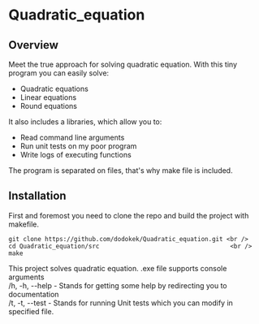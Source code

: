 # Quadratic_equation
## Overview
Meet the true approach for solving quadratic equation. With this tiny program you can easily solve:
- Quadratic equations
- Linear equations
- Round equations

It also includes a libraries, which allow you to:
- Read command line arguments
- Run unit tests on my poor program
- Write logs of executing functions 

The program is separated on files, that's why make file is included.

## Installation
First and foremost you need to clone the repo and build the project with makefile. <br/>

`git clone https://github.com/dodokek/Quadratic_equation.git <br />                               
cd Quadratic_equation/src                                    <br />                                 
make`                                                        <br />                              





              



This project solves quadratic equation. .exe file supports console arguments <br>
/h, -h, --help - Stands for getting some help by redirecting you to documentation<br>
/t, -t, --test - Stands for running Unit tests which you can modify in specified file. 
